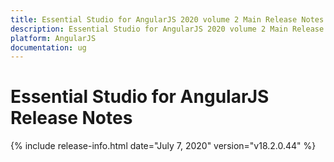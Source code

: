 ```yaml
---
title: Essential Studio for AngularJS 2020 volume 2 Main Release Notes  
description: Essential Studio for AngularJS 2020 volume 2 Main Release Notes  
platform: AngularJS
documentation: ug
---
```


# Essential Studio for AngularJS  Release Notes  

{% include release-info.html date="July 7, 2020"  version="v18.2.0.44" %} 






